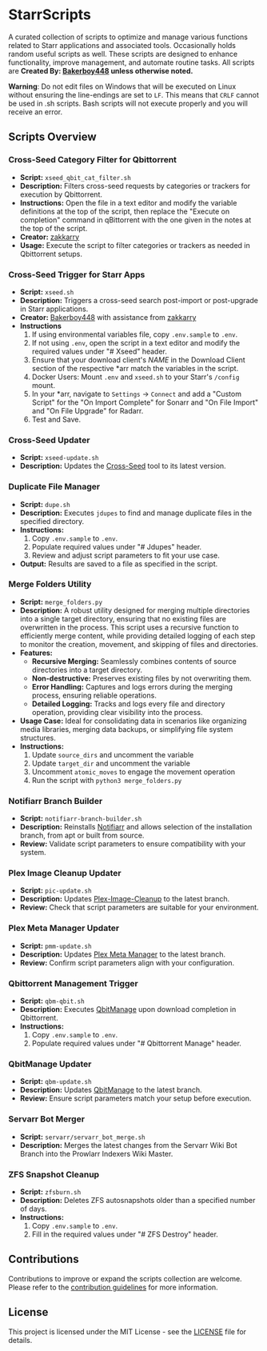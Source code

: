 # StarrScripts

A curated collection of scripts to optimize and manage various functions related to Starr applications and associated tools.
Occasionally holds random useful scripts as well.
These scripts are designed to enhance functionality, improve management, and automate routine tasks.
All scripts are **Created By: [Bakerboy448](https://github.com/bakerboy448/) unless otherwise noted.**

**Warning**: Do not edit files on Windows that will be executed on Linux without ensuring the line-endings are set to `LF`.
This means that `CRLF` cannot be used in .sh scripts. Bash scripts will not execute properly and you will receive an
error.

## Scripts Overview

### Cross-Seed Category Filter for Qbittorrent

-   **Script:** `xseed_qbit_cat_filter.sh`
-   **Description:** Filters cross-seed requests by categories or trackers for execution by Qbittorrent.
-   **Instructions:** Open the file in a text editor and modify the variable definitions at the top of the script, then replace the "Execute on completion" command in qBittorrent with the one given in the notes at the top of the script.
-   **Creator:** [zakkarry](https://github.com/zakkarry)
-   **Usage:** Execute the script to filter categories or trackers as needed in Qbittorrent setups.

### Cross-Seed Trigger for Starr Apps

-   **Script:** `xseed.sh`
-   **Description:** Triggers a cross-seed search post-import or post-upgrade in Starr applications.
-   **Creator:** [Bakerboy448](https://github.com/bakerboy448/) with assistance from [zakkarry](https://github.com/zakkarry)
-   **Instructions**
    1. If using environmental variables file, copy `.env.sample` to `.env`.
    2. If not using `.env`, open the script in a text editor and modify the required values under "# Xseed" header.
    3. Ensure that your download client's _NAME_ in the Download Client section of the respective \*arr match the variables in the script.
    4. Docker Users: Mount `.env` and `xseed.sh` to your Starr's `/config` mount.
    5. In your \*arr, navigate to `Settings` -> `Connect` and add a "Custom Script" for the "On Import Complete" for Sonarr and "On File Import" and "On File Upgrade" for Radarr.
    6. Test and Save.

### Cross-Seed Updater

-   **Script:** `xseed-update.sh`
-   **Description:** Updates the [Cross-Seed](https://github.com/cross-seed/cross-seed) tool to its latest version.

### Duplicate File Manager

-   **Script:** `dupe.sh`
-   **Description:** Executes `jdupes` to find and manage duplicate files in the specified directory.
-   **Instructions:**
    1. Copy `.env.sample` to `.env`.
    2. Populate required values under "# Jdupes" header.
    3. Review and adjust script parameters to fit your use case.
-   **Output:** Results are saved to a file as specified in the script.

### Merge Folders Utility

-   **Script:** `merge_folders.py`
-   **Description:** A robust utility designed for merging multiple directories into a single target directory, ensuring that no existing files are overwritten in the process. This script uses a recursive function to efficiently merge content, while providing detailed logging of each step to monitor the creation, movement, and skipping of files and directories.
-   **Features:**
    -   **Recursive Merging:** Seamlessly combines contents of source directories into a target directory.
    -   **Non-destructive:** Preserves existing files by not overwriting them.
    -   **Error Handling:** Captures and logs errors during the merging process, ensuring reliable operations.
    -   **Detailed Logging:** Tracks and logs every file and directory operation, providing clear visibility into the process.
-   **Usage Case:** Ideal for consolidating data in scenarios like organizing media libraries, merging data backups, or simplifying file system structures.
-   **Instructions:**
    1. Update `source_dirs` and uncomment the variable
    2. Update `target_dir` and uncomment the variable
    3. Uncomment `atomic_moves` to engage the movement operation
    4. Run the script with `python3 merge_folders.py`

### Notifiarr Branch Builder

-   **Script:** `notifiarr-branch-builder.sh`
-   **Description:** Reinstalls [Notifiarr](https://github.com/Notifiarr/notifiarr) and allows selection of the installation branch, from apt or built from source.
-   **Review:** Validate script parameters to ensure compatibility with your system.

### Plex Image Cleanup Updater

-   **Script:** `pic-update.sh`
-   **Description:** Updates [Plex-Image-Cleanup](https://github.com/meisnate12/Plex-Image-Cleanup) to the latest branch.
-   **Review:** Check that script parameters are suitable for your environment.

### Plex Meta Manager Updater

-   **Script:** `pmm-update.sh`
-   **Description:** Updates [Plex Meta Manager](https://github.com/meisnate12/Plex-Meta-Manager) to the latest branch.
-   **Review:** Confirm script parameters align with your configuration.

### Qbittorrent Management Trigger

-   **Script:** `qbm-qbit.sh`
-   **Description:** Executes [QbitManage](https://github.com/StuffAnThings/qbit_manage) upon download completion in Qbittorrent.
-   **Instructions:**
    1. Copy `.env.sample` to `.env`.
    2. Populate required values under "# Qbittorrent Manage" header.

### QbitManage Updater

-   **Script:** `qbm-update.sh`
-   **Description:** Updates [QbitManage](https://github.com/StuffAnThings/qbit_manage) to the latest branch.
-   **Review:** Ensure script parameters match your setup before execution.

### Servarr Bot Merger

-   **Script:** `servarr/servarr_bot_merge.sh`
-   **Description:** Merges the latest changes from the Servarr Wiki Bot Branch into the Prowlarr Indexers Wiki Master.

### ZFS Snapshot Cleanup

-   **Script:** `zfsburn.sh`
-   **Description:** Deletes ZFS autosnapshots older than a specified number of days.
-   **Instructions:**
    1. Copy `.env.sample` to `.env`.
    2. Fill in the required values under "# ZFS Destroy" header.

## Contributions

Contributions to improve or expand the scripts collection are welcome. Please refer to the [contribution guidelines](https://github.com/bakerboy448/StarrScripts/blob/main/CONTRIBUTING.md) for more information.

## License

This project is licensed under the MIT License - see the [LICENSE](https://github.com/bakerboy448/StarrScripts/blob/main/LICENSE) file for details.
